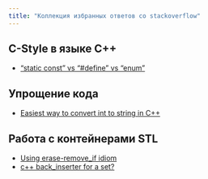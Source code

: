 ```yaml
---
title: "Коллекция избранных ответов со stackoverflow"
---
```


## C-Style в языке C++

- [“static const” vs “#define” vs “enum”](http://stackoverflow.com/questions/1674032)

## Упрощение кода

- [Easiest way to convert int to string in C++](http://stackoverflow.com/questions/5590381/)

## Работа с контейнерами STL

- [Using erase-remove_if idiom](http://stackoverflow.com/questions/39019806/)
- [c++ back_inserter for a set?](http://stackoverflow.com/questions/908272/)
